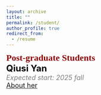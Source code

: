 ```yaml
---
layout: archive
title: ""
permalink: /student/
author_profile: true
redirect_from:
  - /resume
---
```

<font color=DarkRed size=5 face="微软雅黑"><b>Post-graduate Students</b></font>
<br>
<font color=Black size=5><b>Qiusi Yan</b>
<br>
<font color=Gray size=4><i>Expected start: 2025 fall</i></font>
<br>
<font color=DarkBlue size=4><a href="https://pulselabust.github.io/qiusiyan.github.io/">About her</a></font>

